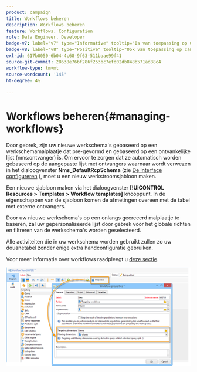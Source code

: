 ```yaml
---
product: campaign
title: Workflows beheren
description: Workflows beheren
feature: Workflows, Configuration
role: Data Engineer, Developer
badge-v7: label="v7" type="Informative" tooltip="Is van toepassing op Campaign Classic v7"
badge-v8: label="v8" type="Positive" tooltip="Ook van toepassing op campagne v8"
exl-id: 617b0050-6b04-4c68-9f63-511baae99f41
source-git-commit: 28638e76bf286f253bc7efd02db848b571ad88c4
workflow-type: tm+mt
source-wordcount: '145'
ht-degree: 4%

---
```


# Workflows beheren{#managing-workflows}



Door gebrek, zijn uw nieuwe werkschema&#39;s gebaseerd op een werkschemamalplaatje dat pre-gevormd en gebaseerd op een ontvankelijke lijst (nms:ontvanger) is. Om ervoor te zorgen dat ze automatisch worden gebaseerd op de aangepaste lijst met ontvangers waarnaar wordt verwezen in het dialoogvenster **Nms_DefaultRcpSchema** (zie [De interface configureren](../../configuration/using/configuring-the-interface.md) ), moet u een nieuw werkstroomsjabloon maken.

Een nieuwe sjabloon maken via het dialoogvenster **[!UICONTROL Resources > Templates > Workflow templates]** knooppunt. In de eigenschappen van de sjabloon komen de afmetingen overeen met de tabel met externe ontvangers.

Door uw nieuwe werkschema&#39;s op een onlangs gecreeerd malplaatje te baseren, zal uw gepersonaliseerde lijst door gebrek voor het globale richten en filtreren van de werkschema&#39;s worden geselecteerd.

Alle activiteiten die in uw werkschema worden gebruikt zullen zo uw douanetabel zonder enige extra handconfiguratie gebruiken.

Voor meer informatie over workflows raadpleegt u [deze sectie](../../workflow/using/about-workflows.md).

![](assets/cfg_external_table_workflow.png)
